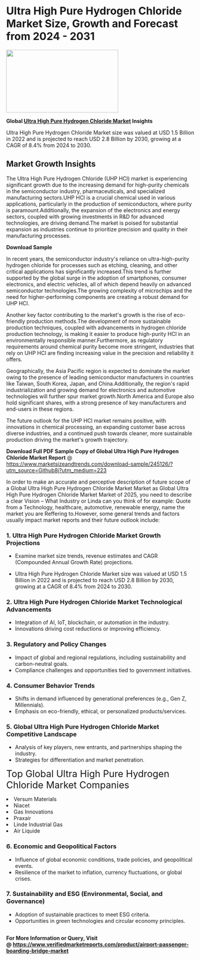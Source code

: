 <H1>Ultra High Pure Hydrogen Chloride Market Size, Growth and Forecast from 2024 - 2031</H1><img class="aligncenter size-medium wp-image-584254" src="https://thirdeyenews.in/wp-content/uploads/2024/09/Global-Market-Research-300x168.jpeg" alt="" width="300" height="168" /><p><strong>Global&nbsp;<a href="https://www.marketsizeandtrends.com/download-sample/245126/?utm_source=Github8j?utm_medium=223">Ultra High Pure Hydrogen Chloride Market</a> Insights</strong></p><p>Ultra High Pure Hydrogen Chloride Market size was valued at USD 1.5 Billion in 2022 and is projected to reach USD 2.8 Billion by 2030, growing at a CAGR of 8.4% from 2024 to 2030.</p><p><h2>Market Growth Insights</h2> <p>The Ultra High Pure Hydrogen Chloride (UHP HCl) market is experiencing significant growth due to the increasing demand for high-purity chemicals in the semiconductor industry, pharmaceuticals, and specialized manufacturing sectors.UHP HCl is a crucial chemical used in various applications, particularly in the production of semiconductors, where purity is paramount.Additionally, the expansion of the electronics and energy sectors, coupled with growing investments in R&D for advanced technologies, are driving demand.The market is poised for substantial expansion as industries continue to prioritize precision and quality in their manufacturing processes.</p> <p><strong>Download Sample</strong></p> <p>In recent years, the semiconductor industry's reliance on ultra-high-purity hydrogen chloride for processes such as etching, cleaning, and other critical applications has significantly increased.This trend is further supported by the global surge in the adoption of smartphones, consumer electronics, and electric vehicles, all of which depend heavily on advanced semiconductor technologies.The growing complexity of microchips and the need for higher-performing components are creating a robust demand for UHP HCl.</p> <p>Another key factor contributing to the market's growth is the rise of eco-friendly production methods.The development of more sustainable production techniques, coupled with advancements in hydrogen chloride production technology, is making it easier to produce high-purity HCl in an environmentally responsible manner.Furthermore, as regulatory requirements around chemical purity become more stringent, industries that rely on UHP HCl are finding increasing value in the precision and reliability it offers.</p> <p>Geographically, the Asia Pacific region is expected to dominate the market owing to the presence of leading semiconductor manufacturers in countries like Taiwan, South Korea, Japan, and China.Additionally, the region's rapid industrialization and growing demand for electronics and automotive technologies will further spur market growth.North America and Europe also hold significant shares, with a strong presence of key manufacturers and end-users in these regions.</p> <p>The future outlook for the UHP HCl market remains positive, with innovations in chemical processing, an expanding customer base across diverse industries, and a continued push towards cleaner, more sustainable production driving the market's growth trajectory.</p> <p><span class=""><strong>Download Full PDF Sample Copy of Global Ultra High Pure Hydrogen Chloride Market Report</strong> @ <a href="https://www.marketsizeandtrends.com/download-sample/245126/?utm_source=Github8j?utm_medium=223" target="_blank">https://www.marketsizeandtrends.com/download-sample/245126/?utm_source=Github8j?utm_medium=223</a></span></p><p>In order to make an accurate and perceptive description of future scope of a Global&nbsp;Ultra High Pure Hydrogen Chloride Market Market as Global&nbsp;Ultra High Pure Hydrogen Chloride Market Market of 2025, you need to describe a clear Vision &ndash; What Industry or Linda can you think of for example: Quote from a Technology, healthcare, automotive, renewable energy, name the market you are Reffering to.However, some general trends and factors usually impact market reports and their future outlook include:</p><h3>1.&nbsp;<strong>Ultra High Pure Hydrogen Chloride Market Growth Projections</strong></h3><ul><li>Examine market size trends, revenue estimates and CAGR (Compounded Annual Growth Rate) projections.</li><li><p>Ultra High Pure Hydrogen Chloride Market size was valued at USD 1.5 Billion in 2022 and is projected to reach USD 2.8 Billion by 2030, growing at a CAGR of 8.4% from 2024 to 2030.</p></li></ul><h3>2.&nbsp;<strong>Ultra High Pure Hydrogen Chloride Market Technological Advancements</strong></h3><ul><li>Integration of AI, IoT, blockchain, or automation in the industry.</li><li>Innovations driving cost reductions or improving efficiency.</li></ul><h3>3.&nbsp;<strong>Regulatory and Policy Changes</strong></h3><ul><li>Impact of global and regional regulations, including sustainability and carbon-neutral goals.</li><li>Compliance challenges and opportunities tied to government initiatives.</li></ul><h3>4.&nbsp;<strong>Consumer Behavior Trends</strong></h3><ul><li>Shifts in demand influenced by generational preferences (e.g., Gen Z, Millennials).</li><li>Emphasis on eco-friendly, ethical, or personalized products/services.</li></ul><h3>5.&nbsp;<strong>Global Ultra High Pure Hydrogen Chloride Market Competitive Landscape</strong></h3><ul><li>Analysis of key players, new entrants, and partnerships shaping the industry.</li><li>Strategies for differentiation and market penetration.</li></ul><p data-pm-slice="1 1 []"><span style="color: inherit; font-family: inherit; font-size: 25px;">Top Global Ultra High Pure Hydrogen Chloride Market Companies</span></p><div class="" data-test-id=""><p><li>Versum Materials</li><li> Niacet</li><li> Gas Innovations</li><li> Praxair</li><li> Linde Industrial Gas</li><li> Air Liquide</li></p></div><h3>6.&nbsp;<strong>Economic and Geopolitical Factors</strong></h3><ul><li>Influence of global economic conditions, trade policies, and geopolitical events.</li><li>Resilience of the market to inflation, currency fluctuations, or global crises.</li></ul><h3>7.&nbsp;<strong>Sustainability and ESG (Environmental, Social, and Governance)</strong></h3><ul><li>Adoption of sustainable practices to meet ESG criteria.</li><li>Opportunities in green technologies and circular economy principles.</li></ul><h2><strong style="font-size: 14px;">For More Information or Query, Visit @&nbsp;</strong><a style="background-color: #ffffff; font-size: 14px;" href="https://www.marketsizeandtrends.com/report/ultra-high-pure-hydrogen-chloride-market/" target="_blank">https://www.verifiedmarketreports.com/product/airport-passenger-boarding-bridge-market</a></h2>